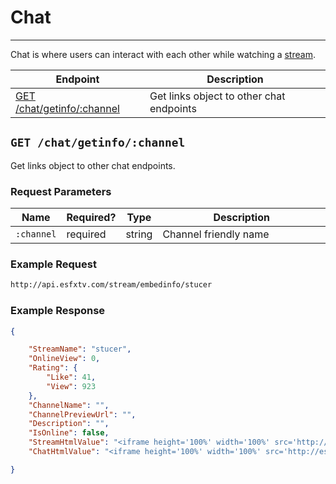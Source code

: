 # Chat

***

Chat is where users can interact with each other while watching a [stream][streams].

[streams]: /streams.md

| Endpoint | Description |
| ---- | --------------- |
| [GET /chat/getinfo/:channel](/chat.md#get-chatgetinfochannel) | Get links object to other chat endpoints |

## `GET /chat/getinfo/:channel`

Get links object to other chat endpoints.

### Request Parameters

<table>
    <thead>
        <tr>
            <th>Name</th>
            <th>Required?</th>
            <th width="50">Type</th>
            <th width=100%>Description</th>
        </tr>
    </thead>
    <tbody>
        <tr>
            <td><code>:channel</code></td>
            <td>required</td>
            <td>string</td>
            <td>Channel friendly name</td>
        </tr>
    </tbody>
</table>

### Example Request

```bash
http://api.esfxtv.com/stream/embedinfo/stucer
```

### Example Response

```json
{

    "StreamName": "stucer",
    "OnlineView": 0,
    "Rating": {
        "Like": 41,
        "View": 923
    },
    "ChannelName": "",
    "ChannelPreviewUrl": "",
    "Description": "",
    "IsOnline": false,
    "StreamHtmlValue": "<iframe height='100%' width='100%' src='http://esfxtv.com/stream/share/stucer/esfxtv'></iframe>",
    "ChatHtmlValue": "<iframe height='100%' width='100%' src='http://esfxtv.com/ru/chat/popup/made-in-ussr1'></iframe>"

}
```


